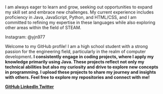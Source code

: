 
I am always eager to learn and grow, seeking out opportunities to expand my skill set and embrace new challenges. My current experience includes proficiency in Java, JavaScript, Python, and HTML/CSS, and I am committed to refining my expertise in these languages while also exploring other areas within the field of STEAM.

Instagram: @yjn977




<!DOCTYPE html>
<html lang="en">
<head>
</head>
<body>
    <div class="container">
        <!-- <h1><h1> -->
        <p>Welcome to my GitHub profile! I am a high school student with a strong passion for the engineering field, particularly in the realm of </strong>computer development<strong>. I consistently engage in coding projects, where I apply my knowledge primarily using Java. These projects reflect not only my technical abilities but also my curiosity and drive to explore new concepts in programming. I upload these projects to share my journey and insights with others.
 Feel free to explore my repositories and connect with me!</p>
        <div class="social-icons">
            <a href="https://github.com/yourprofile" target="_blank">
                <i class="fab fa-github"></i> GitHub
            </a>
            <a href="https://www.linkedin.com/in/yourprofile/" target="_blank">
                <i class="fab fa-linkedin"></i> LinkedIn
            </a>
            <a href="https://twitter.com/yourprofile" target="_blank">
                <i class="fab fa-twitter"></i> Twitter
            </a>
        </div>
    </div>
</body>
</html>
